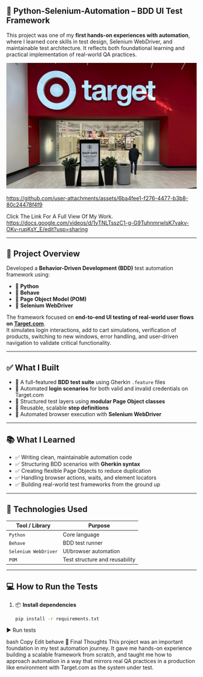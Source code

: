 ## 🧪 Python-Selenium-Automation – BDD UI Test Framework

This project was one of my **first hands-on experiences with automation**, 
where I learned core skills in test design, Selenium WebDriver, and maintainable test architecture.
It reflects both foundational learning and practical implementation of real-world QA practices.

![image alt](https://github.com/onyxcollc/python-selenium-automation/blob/c5f1233d24fd8694cd73721d9aa1e00b23089acb/target.jpg)

 
 https://github.com/user-attachments/assets/6ba4fee1-f276-4477-b3b8-80c24478f4f9



 Click The Link For A Full View Of My Work.
 https://docs.google.com/videos/d/1yTNLTsszC1-g-G9TuhnmrwIsK7vakv-OKv-rupKsY_E/edit?usp=sharing


---

## 🚀 Project Overview

Developed a **Behavior-Driven Development (BDD)** test automation framework using:

- 🐍 **Python**
- 🌿 **Behave**
- 🧩 **Page Object Model (POM)**
- 🧠 **Selenium WebDriver**

The framework focused on **end-to-end UI testing of real-world user flows on [Target.com](https://www.target.com/)**.  
It simulates login interactions, add to cart simulations, verification of products, switching to new windows,
error handling, and user-driven navigation to validate critical functionality.

---

## ✅ What I Built

- 🔹 A full-featured **BDD test suite** using Gherkin `.feature` files  
- 🔹 Automated **login scenarios** for both valid and invalid credentials on Target.com  
- 🔹 Structured test layers using **modular Page Object classes**  
- 🔹 Reusable, scalable **step definitions**  
- 🔹 Automated browser execution with **Selenium WebDriver**  

---

## 📚 What I Learned

- ✅ Writing clean, maintainable automation code  
- ✅ Structuring BDD scenarios with **Gherkin syntax**  
- ✅ Creating flexible Page Objects to reduce duplication  
- ✅ Handling browser actions, waits, and element locators  
- ✅ Building real-world test frameworks from the ground up  

---

## 🧠 Technologies Used

| Tool / Library       | Purpose                          |
|----------------------|----------------------------------|
| `Python`             | Core language                    |
| `Behave`             | BDD test runner                  |
| `Selenium WebDriver` | UI/browser automation            |
| `POM`                | Test structure and reusability   |

---

## 💻 How to Run the Tests

1. 📦 **Install dependencies**
   ```bash
   pip install -r requirements.txt
▶️ Run tests

bash
Copy
Edit
behave
📌 Final Thoughts
This project was an important foundation in my test automation journey.
It gave me hands-on experience building a scalable framework from scratch, 
and taught me how to approach automation in a way that mirrors real QA 
practices in a production like environment with Target.com as the system under test.


